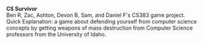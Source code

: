 <b>CS Survivor</b>  
Ben R, Zac, Ashton, Devon B, Sam, and Daniel F's CS383 game project.  
Quick Explanation: a game about defending yourself from computer science concepts by getting weapons of mass destruction from Computer Science professors from the University of Idaho.
